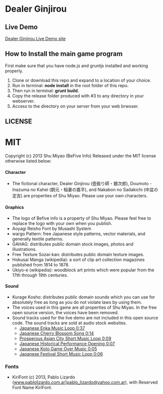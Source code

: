 # Dealer Ginjirou

## Live Demo

[Dealer Ginjirou Live Demo site](http://play.befive.info/dealer-ginjirou/)

## How to Install the main game program

First make sure that you have node.js and gruntjs installed and working properly.

1. Clone or download this repo and expand to a location of your choice.
2. Run in terminal: **node install** in the root folder of this repo.
3. Then run in terminal: **grunt build**.
4. Copy the release folder produced with #3 to any directory in your webserver.
5. Access to the directory on your server from your web brwoser.

## LICENSE

# MIT

Copyright (c) 2013 Shu Miyao (BeFive Info)
Released under the MIT license otherwise listed below:

#### Character
- The fictional character, Dealer Ginjirou (壺振り師・銀次郎), Doumoto - Inazuma no Kahei (胴元・稲妻の嘉平), and Nakabon no Sadakichi (中盆の定吉) are properties of Shu Miyao. Please use your own characters.

#### Graphics
- The logo of Befive info is a property of Shu Miyao. Please feel free to replace the logo with your own when you publish.
- Aoyagi Reisho Font by Musashi System
- wargo Pattern: free Japanese style patterns, vector materials, and generally textile patterns.
- GAHAG: distributes public domain stock images, photos and illustrations.
- Free Texture Sozai-kan: distributes public domain texture images.
- Hokusai Manga (wikipedia): a sort of clip art collection magazines published from 1814 to 1878.
- Ukiyo-e (wikipedia): woodblock art prints which were popular from the 17th through 19th centuries.

#### Sound
- Kurage Kosho: distributes public domain sounds which you can use for absolutely free as long as you do not violate laws by using them.
- The voices used in this game are all properties of Shu Miyao. In the free open source version, the voices have been removed.
- Sound tracks used for the live demo are not included in this open source code. The sound tracks are sold at audio stock websites.
   - [Japanese Enka Music Loop 0:37](https://123rf.com/audio_78635422_an-abstract-music-loop-imitating-japanese-enka-music.html)
   - [Japanese Cherry Blossom Song 0:14](https://www.pond5.com/stock-music/82165331/sakura.html)
   - [Prosperous Asian City Short Music Loop 0:09](https://123rf.com/audio_78635427_music-describing-a-busy-japanese-city-with-koto-and-taiko-drums.html)
   - [Japanese Historical Performance Opening 0:07](https://123rf.com/audio_78635425_percussions-for-letting-audiences-know-that-there-is-a-performance-beginning-now.html)
   - [Japanese Koto Game Over Music 0:05](https://123rf.com/audio_78635424_game-over-music-in-the-ancient-japanese-style-with-japanese-koto-please-be-advised-that-the-bpm-is-n.html)
   - [Japanese Festival Short Music Loop 0:06](https://www.pond5.com/stock-music/82165339/japanese-festival-loop-music.html)

### Fonts
- KiriFont (c) 2013, Pablo Lizardo (<www.pablolizardo.com.ar|pablo_lizardo@yahoo.com.ar>),
with Reserved Font Name KiriFont.
